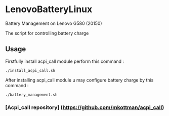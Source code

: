 # LenovoBatteryLinux
Battery Management on Lenovo G580 (20150)

The script for controlling battery charge
## Usage
Firstfully install acpi_call module perform this command :

`./install_acpi_call.sh`


After installing acpi_call module u may configure battery charge by this command :

`./battery_management.sh`
### [Acpi_call repository] (https://github.com/mkottman/acpi_call)
